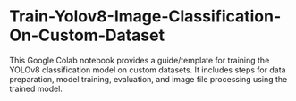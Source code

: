 # Train-Yolov8-Image-Classification-On-Custom-Dataset
This Google Colab notebook provides a guide/template for training the YOLOv8 classification model on custom datasets. It includes steps for data preparation, model training, evaluation, and image file processing using the trained model.

